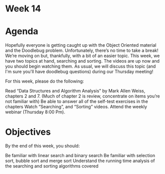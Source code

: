 # Week 14
# Agenda
Hopefully everyone is getting caught up with the Object Oriented material and the Doodlebug problem. Unfortunately, there’s no time to take a break! We’re moving on but, thankfully, with a bit of an easier topic. This week, we have two topics at hand, searching and sorting. The videos are up now and you should begin watching them. As usual, we will discuss this topic (and I'm sure you'll have doodlebug questions) during our Thursday meeting!

For this week, please do the following:

Read “Data Structures and Algorithm Analysis” by Mark Allen Weiss, chapters 2 and 7. (Much of chapter 2 is review, concentrate on items you’re not familiar with)
Be able to answer all of the self-test exercises in the chapters
Watch “Searching”, and “Sorting” videos.
Attend the weekly webinar (Thursday 8:00 Pm).
# Objectives
By the end of this week, you should:

Be familiar with linear search and binary search
Be familiar with selection sort, bubble sort and merge sort
Understand the running time analysis of the searching and sorting algorithms covered

